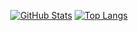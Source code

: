 <div align="center">
  
[![GitHub Stats](https://github-readme-stats.vercel.app/api?username=smallghost42&show_icons=true&theme=nightowl&rank_icon=github)](https://github.com/smallghost42)  [![Top Langs](https://github-readme-stats.vercel.app/api/top-langs/?username=smallghost42&layout=compact&theme=nightowl)](https://github.com/smallghost42) 
